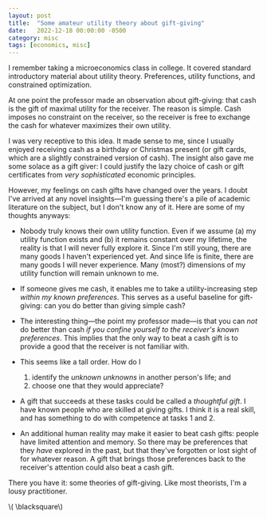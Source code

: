 ```yaml
---
layout: post
title:  "Some amateur utility theory about gift-giving"
date:   2022-12-18 00:00:00 -0500
category: misc 
tags: [economics, misc] 
---
```


I remember taking a microeconomics class in college.
It covered standard introductory material about utility theory.
Preferences, utility functions, and constrained optimization.

At one point the professor made an observation about gift-giving:
that cash is the gift of maximal utility for the receiver.
The reason is simple. 
Cash imposes no constraint on the receiver, so the receiver is free to exchange the cash for whatever maximizes their own utility.

I was very receptive to this idea.
It made sense to me, since I usually enjoyed receiving cash as a birthday or Christmas present (or gift cards, which are a slightly constrained version of cash).
The insight also gave me some solace as a gift giver: I could justify the lazy choice of cash or gift certificates from _very sophisticated_ economic principles.

However, my feelings on cash gifts have changed over the years.
I doubt I've arrived at any novel insights&mdash;I'm guessing there's a pile of academic literature on the subject, but I don't know any of it.
Here are some of my thoughts anyways:

* Nobody truly knows their own utility function.
  Even if we assume (a) my utility function exists and (b) it remains constant over my lifetime, the reality is that I will never fully explore it.
  Since I'm still young, there are many goods I haven't experienced yet.
  And since life is finite, there are many goods I will never experience.
  Many (most?) dimensions of my utility function will remain unknown to me.
* If someone gives me cash, it enables me to take a utility-increasing step _within my known preferences_.
  This serves as a useful baseline for gift-giving: can you do better than giving simple cash?
* The interesting thing&mdash;the point my professor made&mdash;is that you can _not_ do better than cash _if you confine yourself to the receiver's known preferences_.
  This implies that the only way to beat a cash gift is to provide a good that the receiver is not familiar with.
* This seems like a tall order.
  How do I
    1. identify the _unknown unknowns_ in another person's life; and
    2. choose one that they would appreciate?

* A gift that succeeds at these tasks could be called a _thoughtful gift_.
  I have known people who are skilled at giving gifts.
  I think it is a real skill, and has something to do with competence at tasks 1 and 2.
* An additional human reality may make it easier to beat cash gifts: people have limited attention and memory.
  So there may be preferences that they _have_ explored in the past, but that they've forgotten or lost sight of for whatever reason.
  A gift that brings those preferences back to the receiver's attention could also beat a cash gift. 

There you have it: some theories of gift-giving. 
Like most theorists, I'm a lousy practitioner. 

\\( \blacksquare\\)  

